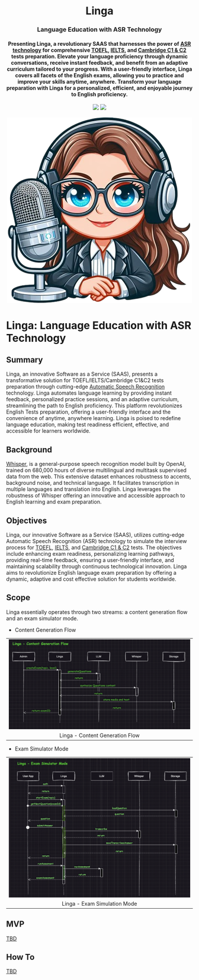 <div align="center">
<h1 align="center"> Linga </h1> 
<h3>Language Education with ASR Technology</br></h3>
<h4 align="center">
Presenting Linga, a revolutionary SAAS that harnesses the power of <a href="https://en.wikipedia.org/wiki/Speech_recognition">ASR technology</a> for comprehensive <a href="https://en.wikipedia.org/wiki/Test_of_English_as_a_Foreign_Language">TOEFL</a>, <a href="https://ielts.org/">IELTS</a>, and <a href="https://www.cambridgeenglish.org/exams-and-tests/advanced/">Cambridge C1 & C2</a> tests preparation. Elevate your language proficiency through dynamic conversations, receive instant feedback, and benefit from an adaptive curriculum tailored to your progress. With a user-friendly interface, Linga covers all facets of the English exams, allowing you to practice and improve your skills anytime, anywhere. Transform your language preparation with Linga for a personalized, efficient, and enjoyable journey to English proficiency.
</h4>
<img src="https://img.shields.io/badge/Progress-1%25-red"> <img src="https://img.shields.io/badge/Feedback-Welcome-green">
</br>
</br>
<kbd>
<img src="./docs/images/linga.png"> 
</kbd>
</div>


# Linga: Language Education with ASR Technology

## Summary
Linga, an innovative Software as a Service (SAAS), presents a transformative solution for TOEFL/IELTS/Cambridge C1&C2 tests preparation through cutting-edge [Automatic Speech Recognition](https://en.wikipedia.org/wiki/Speech_recognition)  technology. Linga automates language learning by providing instant feedback, personalized practice sessions, and an adaptive curriculum, streamlining the path to English proficiency. This platform revolutionizes English Tests preparation, offering a user-friendly interface and the convenience of anytime, anywhere learning. Linga is poised to redefine language education, making test readiness efficient, effective, and accessible for learners worldwide.

## Background
[Whisper](https://github.com/openai/whisper), is a general-purpose speech recognition model built by OpenAI, trained on 680,000 hours of diverse multilingual and multitask supervised data from the web. This extensive dataset enhances robustness to accents, background noise, and technical language. It facilitates transcription in multiple languages and translation into English. Linga leverages the robustness of Whisper offering an innovative and accessible approach to English learning and exam preparation.


## Objectives
Linga, our innovative Software as a Service (SAAS), utilizes cutting-edge Automatic Speech Recognition (ASR) technology to simulate the interview process for [TOEFL](https://en.wikipedia.org/wiki/Test_of_English_as_a_Foreign_Language), [IELTS](https://ielts.org/), and [Cambridge C1 & C2](https://www.cambridgeenglish.org/exams-and-tests/advanced/) tests. The objectives include enhancing exam readiness, personalizing learning pathways, providing real-time feedback, ensuring a user-friendly interface, and maintaining scalability through continuous technological innovation. Linga aims to revolutionize English language exam preparation by offering a dynamic, adaptive and cost effective solution for students worldwide.
  

## Scope
Linga essentially operates through two streams: a content generation flow and an exam simulator mode.
- Content Generation Flow
<table width="128px">
  <tr>
    <td><img src="./docs/images/content-generation.png"/></td>
  </tr>
  <tr><td align="center">Linga - Content Generation Flow</td></tr>
</table>  

- Exam Simulator Mode
<table width="128px">
  <tr>
    <td><img src="./docs/images/exam-simulation.png"/></td>
  </tr>
  <tr><td align="center">Linga - Exam Simulation Mode</td></tr>
</table>  


## MVP
[TBD]()


## How To
[TBD](/README.mdREADME.md)




